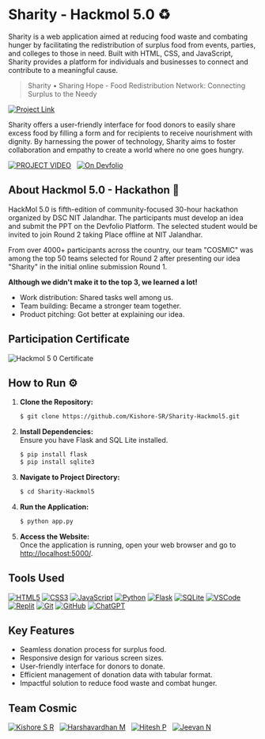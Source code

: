 # Sharity - Hackmol 5.0 ♻
Sharity is a web application aimed at reducing food waste and combating hunger by facilitating the redistribution of surplus food from events, parties, and colleges to those in need. Built with HTML, CSS, and JavaScript, Sharity provides a platform for individuals and businesses to connect and contribute to a meaningful cause.
> Sharity • Sharing Hope - Food Redistribution Network: Connecting Surplus to the Needy

[![Project Link](https://img.shields.io/badge/Project%20Link-blue?style=for-the-badge&logo=googlechrome&logoColor=white)](https://sharity.onrender.com/)

Sharity offers a user-friendly interface for food donors to easily share excess food by filling a form and for recipients to receive nourishment with dignity. By harnessing the power of technology, Sharity aims to foster collaboration and empathy to create a world where no one goes hungry.

[![PROJECT VIDEO](https://img.shields.io/badge/PROJECT%20VIDEO-%23FF0000.svg?style=for-the-badge&logo=YouTube&logoColor=white)](https://youtu.be/kbk18UY7upc?si=EDWPteBq8udJNwT8)  &nbsp;
[![On Devfolio](https://img.shields.io/badge/On%20Devfolio-%23808080?style=for-the-badge&logo=devfolio&logoColor=white)](https://devfolio.co/projects/Sharity-137a)

## About Hackmol 5.0 - Hackathon 🚀
HackMol 5.0 is fifth-edition of community-focused 30-hour hackathon organized by DSC NIT Jalandhar. The participants must develop an idea and submit the PPT on the Devfolio Platform. The selected student would be invited to join Round 2 taking Place offline at NIT Jalandhar.

From over 4000+ participants across the country, our team "COSMIC" was among the top 50 teams selected for Round 2 after presenting our idea "Sharity" in the initial online submission Round 1.

**Although we didn't make it to the top 3, we learned a lot!**
- Work distribution: Shared tasks well among us. 
- Team building: Became a stronger team together.
- Product pitching: Got better at explaining our idea.

## Participation Certificate
![Hackmol 5 0 Certificate](https://github.com/codingstella/personal-blog-website/assets/113582974/50e40c61-e2a5-4da7-8b69-a3b5839c8e92)

## How to Run ⚙

1. **Clone the Repository:**  
   ```bash
   $ git clone https://github.com/Kishore-SR/Sharity-Hackmol5.git
2. **Install Dependencies:**  
Ensure you have Flask and SQL Lite installed.
    ```bash
    $ pip install flask
    $ pip install sqlite3
3. **Navigate to Project Directory:**  
    ```bash
   $ cd Sharity-Hackmol5
4. **Run the Application:**  
    ```bash
    $ python app.py
5. **Access the Website:**  
Once the application is running, open your web browser and go to [http://localhost:5000/](http://localhost:5000/).

## Tools Used
[![HTML5](https://img.shields.io/badge/html5%20-%23E34F26.svg?&style=for-the-badge&logo=html5&logoColor=white)](/)
[![CSS3](https://img.shields.io/badge/CSS3-%231572B6.svg?style=for-the-badge&logo=css3&logoColor=white)](/)
[![JavaScript](https://img.shields.io/badge/javascript%20-%23323330.svg?&style=for-the-badge&logo=javascript&logoColor=%23F7DF1E)](/)
[![Python](https://img.shields.io/badge/Python-%233776AB.svg?style=for-the-badge&logo=python&logoColor=white)](/)
[![Flask](https://img.shields.io/badge/Flask-%23000.svg?style=for-the-badge&logo=flask&logoColor=white)](/)
[![SQLite](https://img.shields.io/badge/SQLite-%2307405e.svg?style=for-the-badge&logo=sqlite&logoColor=white)](/)
[![VSCode](https://img.shields.io/badge/VSCode-%23007ACC.svg?style=for-the-badge&logo=visual-studio-code&logoColor=white)](/)
[![Replit](https://img.shields.io/badge/Replit-%23FF6F61.svg?style=for-the-badge&logo=replit&logoColor=white)](/)
[![Git](https://img.shields.io/badge/Git-5E5E5E?style=for-the-badge&logo=git&logoColor=F05032)](/)
[![GitHub](https://img.shields.io/badge/GitHub-5E5E5E?style=for-the-badge&logo=github&logoColor=181717)](/)
[![ChatGPT](https://img.shields.io/badge/ChatGPT-3D7BF7?style=for-the-badge&logo=openai&logoColor=white)](/)


<!-- ## Website Preview
![website-img](https://github.com/codingstella/personal-blog-website/assets/113582974/a2600ea4-f7c1-4faa-93f1-26ab4259ada4) -->

## Key Features
- Seamless donation process for surplus food.
- Responsive design for various screen sizes.
- User-friendly interface for donors to donate.
- Efficient management of donation data with tabular format.
- Impactful solution to reduce food waste and combat hunger.

## Team Cosmic
[![Kishore S R](https://img.shields.io/badge/kishore%20s%20r-%230077B5.svg?style=for-the-badge&logo=linkedin&logoColor=white)](https://www.linkedin.com/in/Kishore-SR) &nbsp;
[![Harshavardhan M](https://img.shields.io/badge/harshavardhan%20m-%230077B5.svg?style=for-the-badge&logo=linkedin&logoColor=white)](https://www.linkedin.com/in/harshavardhan-md/) &nbsp;
[![Hitesh P](https://img.shields.io/badge/hitesh%20p-%230077B5.svg?style=for-the-badge&logo=linkedin&logoColor=white)](https://www.linkedin.com/in/hitesh-p-aa55662a3)
&nbsp;
[![Jeevan N](https://img.shields.io/badge/jeevan%20n-%230077B5.svg?style=for-the-badge&logo=linkedin&logoColor=white)](https://www.linkedin.com/in/jeevan-n-39a5652a3?utm_source=share&utm_campaign=share_via&utm_content=profile&utm_medium=android_app)

